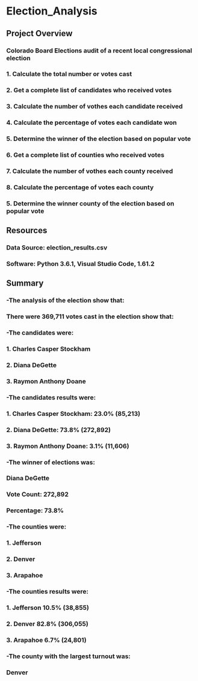 # Election_Analysis

## Project Overview 
### Colorado Board Elections audit of a recent local congressional election
### 1. Calculate the total number or votes cast
### 2. Get a complete list of candidates who received votes
### 3. Calculate the number of vothes each candidate received
### 4. Calculate the percentage of votes each candidate won
### 5. Determine the winner of the election based on popular vote
### 6. Get a complete list of counties who received votes
### 7. Calculate the number of vothes each county received
### 8. Calculate the percentage of votes each county
### 5. Determine the winner county of the election based on popular vote

## Resources
### Data Source: election_results.csv
### Software: Python 3.6.1, Visual Studio Code, 1.61.2

## Summary
### -The analysis of the election show that:
### There were 369,711 votes cast in the election show that:
### -The candidates were:
### 1. Charles Casper Stockham
### 2. Diana DeGette
### 3. Raymon Anthony Doane
### -The candidates results were:
### 1. Charles Casper Stockham: 23.0% (85,213)
### 2. Diana DeGette: 73.8% (272,892)
### 3. Raymon Anthony Doane: 3.1% (11,606)
### -The winner of elections was:
### Diana DeGette
### Vote Count: 272,892
### Percentage: 73.8%
### -The counties were:
### 1. Jefferson 
### 2. Denver
### 3. Arapahoe 
### -The counties results were:
### 1. Jefferson 10.5% (38,855)
### 2. Denver 82.8% (306,055)
### 3. Arapahoe 6.7% (24,801)
### -The county with the largest turnout was:
### Denver
